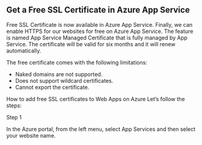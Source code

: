 Get a Free SSL Certificate in Azure App Service
--
Free SSL Certificate is now available in Azure App Service. Finally, we can enable HTTPS for our websites for free on Azure App Service. The feature is named App Service Managed Certificate that is fully managed by App Service.  The certificate will be valid for six months and it will renew automatically.

The free certificate comes with the following limitations:
-	Naked domains are not supported.
-	Does not support wildcard certificates.
-	Cannot export the certificate.

How to add free SSL certificates to Web Apps on Azure
Let’s follow the steps: 

Step 1


In the Azure portal, from the left menu, select App Services and then select your website name.




